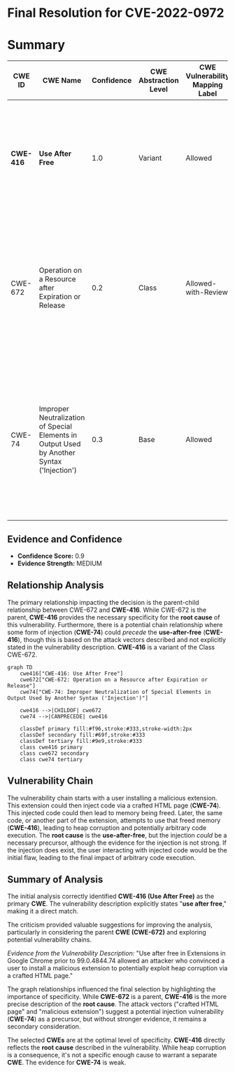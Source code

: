 # Final Resolution for CVE-2022-0972

# Summary
| CWE ID | CWE Name | Confidence | CWE Abstraction Level | CWE Vulnerability Mapping Label | CWE-Vulnerability Mapping Notes |
|---|---|---|---|---|---|
| **CWE-416** | **Use After Free** | 1.0 | Variant | Allowed | Primary **CWE**. Explicitly stated in the vulnerability description. A more specific child of CWE-672, making it the preferred mapping. |
| CWE-672 | Operation on a Resource after Expiration or Release | 0.2 | Class | Allowed-with-Review | Parent of **CWE-416**, but too abstract for this case. While the resource *was* released and then used, **CWE-416** provides the specific *type* of operation being performed. |
| CWE-74 | Improper Neutralization of Special Elements in Output Used by Another Syntax ('Injection') | 0.3 | Base | Allowed | Secondary Candidate. A crafted HTML page and a malicious extension *could* be used to inject code that leads to the **use-after-free**. However, without more information, this remains speculative.|

## Evidence and Confidence

*   **Confidence Score:** 0.9
*   **Evidence Strength:** MEDIUM

## Relationship Analysis
The primary relationship impacting the decision is the parent-child relationship between CWE-672 and **CWE-416**. While CWE-672 is the parent, **CWE-416** provides the necessary specificity for the **root cause** of this vulnerability. Furthermore, there is a potential chain relationship where some form of injection (**CWE-74**) could *precede* the **use-after-free** (**CWE-416**), though this is based on the attack vectors described and not explicitly stated in the vulnerability description. **CWE-416** is a variant of the Class CWE-672.

```mermaid
graph TD
    cwe416["CWE-416: Use After Free"]
    cwe672["CWE-672: Operation on a Resource after Expiration or Release"]
    cwe74["CWE-74: Improper Neutralization of Special Elements in Output Used by Another Syntax ('Injection')"]

    cwe416 -->|CHILDOF| cwe672
    cwe74 -->|CANPRECEDE| cwe416

    classDef primary fill:#f96,stroke:#333,stroke-width:2px
    classDef secondary fill:#69f,stroke:#333
    classDef tertiary fill:#9e9,stroke:#333
    class cwe416 primary
    class cwe672 secondary
    class cwe74 tertiary
```

## Vulnerability Chain
The vulnerability chain starts with a user installing a malicious extension. This extension could then inject code via a crafted HTML page (**CWE-74**). This injected code could then lead to memory being freed. Later, the same code, or another part of the extension, attempts to use that freed memory (**CWE-416**), leading to heap corruption and potentially arbitrary code execution. The **root cause** is the **use-after-free**, but the injection *could* be a necessary precursor, although the evidence for the injection is not strong. If the injection does exist, the user interacting with injected code would be the initial flaw, leading to the final impact of arbitrary code execution.

## Summary of Analysis
The initial analysis correctly identified **CWE-416 (Use After Free)** as the primary **CWE**. The vulnerability description explicitly states "**use after free**," making it a direct match.

The criticism provided valuable suggestions for improving the analysis, particularly in considering the parent **CWE (CWE-672)** and exploring potential vulnerability chains.

*Evidence from the Vulnerability Description:* "Use after free in Extensions in Google Chrome prior to 99.0.4844.74 allowed an attacker who convinced a user to install a malicious extension to potentially exploit heap corruption via a crafted HTML page."

The graph relationships influenced the final selection by highlighting the importance of specificity. While **CWE-672** is a parent, **CWE-416** is the more precise description of the **root cause**. The attack vectors ("crafted HTML page" and "malicious extension") suggest a potential injection vulnerability (**CWE-74**) as a precursor, but without stronger evidence, it remains a secondary consideration.

The selected **CWEs** are at the optimal level of specificity. **CWE-416** directly reflects the **root cause** described in the vulnerability. While heap corruption is a consequence, it's not a specific enough cause to warrant a separate **CWE**. The evidence for **CWE-74** is weak.